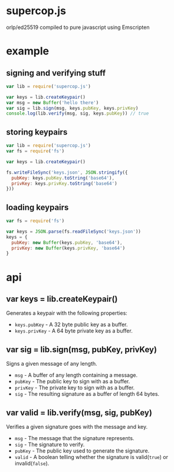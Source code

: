 # supercop.js
orlp/ed25519 compiled to pure javascript using Emscripten

# example
## signing and verifying stuff
``` javascript
var lib = require('supercop.js')

var keys = lib.createKeypair()
var msg = new Buffer('hello there')
var sig = lib.sign(msg, keys.pubKey, keys.privKey)
console.log(lib.verify(msg, sig, keys.pubKey)) // true
```

## storing keypairs
``` javascript
var lib = require('supercop.js')
var fs = require('fs')

var keys = lib.createKeypair()

fs.writeFileSync('keys.json', JSON.stringify({
  pubKey: keys.pubKey.toString('base64'),
  privKey: keys.privKey.toString('base64')
}))
```

## loading keypairs
``` javascript
var fs = require('fs')

var keys = JSON.parse(fs.readFileSync('keys.json'))
keys = {
  pubKey: new Buffer(keys.pubKey, 'base64'),
  privKey: new Buffer(keys.privKey, 'base64')
}
```

# api
## var keys = lib.createKeypair()
Generates a keypair with the following properties:
* `keys.pubKey` - A 32 byte public key as a buffer.
* `keys.privKey` - A 64 byte private key as a buffer.

## var sig = lib.sign(msg, pubKey, privKey)
Signs a given message of any length.
* `msg` - A buffer of any length containing a message.
* `pubKey` - The public key to sign with as a buffer.
* `privKey` - The private key to sign with as a buffer.
* `sig` - The resulting signature as a buffer of length 64 bytes.

## var valid = lib.verify(msg, sig, pubKey)
Verifies a given signature goes with the message and key.
* `msg` - The message that the signature represents.
* `sig` - The signature to verify.
* `pubKey` - The public key used to generate the signature.
* `valid` - A boolean telling whether the signature is valid(`true`) or invalid(`false`).
